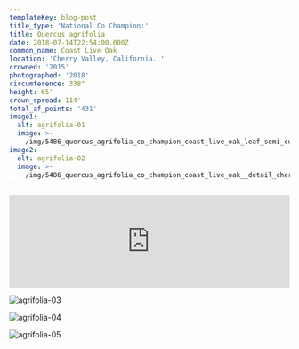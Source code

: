 ```yaml
---
templateKey: blog-post
title_type: 'National Co Champion:'
title: Quercus agrifolia
date: 2018-07-14T22:54:00.000Z
common_name: Coast Live Oak
location: 'Cherry Valley, California. '
crowned: '2015'
photographed: '2018'
circumference: 338"
height: 65'
crown_spread: 114'
total_af_points: '431'
image1:
  alt: agrifolia-01
  image: >-
    /img/5486_quercus_agrifolia_co_champion_coast_live_oak_leaf_semi_curl_cherry_valley_ca_7-14-2018_american_forests_brian_kelley.jpg
image2:
  alt: agrifolia-02
  image: >-
    /img/5486_quercus_agrifolia_co_champion_coast_live_oak__detail_cherry_valley_ca_7-14-2018_american_forests_brian_kelley.jpg
---
```

<iframe width="100%" height="166" scrolling="no" frameborder="no" allow="autoplay" src="https://w.soundcloud.com/player/?url=https%3A//api.soundcloud.com/tracks/602499492&color=%23ff5500&auto_play=false&hide_related=false&show_comments=true&show_user=true&show_reposts=false&show_teaser=true"></iframe>

![agrifolia-03](/img/5486_quercus_agrifolia_co_champion_coast_live_oak_leaf_cherry_valley_ca_7-14-2018_american_forests_brian_kelley.jpg)

![agrifolia-04](/img/5486_quercus_agrifolia_co_champion_coast_live_oak_scale_cherry_valley_ca_7-14-2018_american_forests_brian_kelley.jpg)

![agrifolia-05](/img/5486_quercus_agrifolia_co_champion_coast_live_oak_leaf_full_curl_cherry_valley_ca_7-14-2018_american_forests_brian_kelley.jpg)
